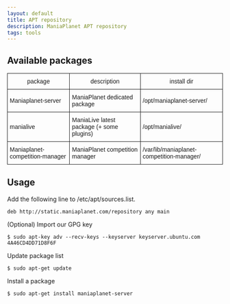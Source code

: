 ```yaml
---
layout: default
title: APT repository
description: ManiaPlanet APT repository
tags: tools
---
```


## Available packages

<style type="text/css">
.tg  {border-collapse:collapse;border-spacing:0;}
.tg td{font-family:Arial, sans-serif;font-size:14px;padding:10px 5px;border-style:solid;border-width:1px;overflow:hidden;word-break:normal;}
.tg th{font-family:Arial, sans-serif;font-size:14px;font-weight:normal;padding:10px 5px;border-style:solid;border-width:1px;overflow:hidden;word-break:normal;}
</style>
<table class="tg">
  <tr>
    <th class="tg-031e">package</th>
    <th class="tg-031e">description</th>
    <th class="tg-031e">install dir</th>
  </tr>
  <tr>
    <td class="tg-031e">Maniaplanet-server</td>
    <td class="tg-031e">ManiaPlanet dedicated package</td>
    <td class="tg-031e">/opt/maniaplanet-server/</td>
  </tr>
  <tr>
    <td class="tg-031e">manialive</td>
    <td class="tg-031e">ManiaLive latest package (+ some plugins)</td>
    <td class="tg-031e">/opt/manialive/</td>
  </tr>
  <tr>
    <td class="tg-031e">Maniaplanet-competition-manager</td>
    <td class="tg-031e">ManiaPlanet competition manager</td>
    <td class="tg-031e">/var/lib/maniaplanet-competition-manager/</td>
  </tr>
</table>

## Usage

Add the following line to /etc/apt/sources.list.

`deb http://static.maniaplanet.com/repository any main`

(Optional) Import our GPG key

`$ sudo apt-key adv --recv-keys --keyserver keyserver.ubuntu.com 4A46CD4DD71D8F6F`

Update package list

`$ sudo apt-get update`

Install a package

`$ sudo apt-get install maniaplanet-server`
